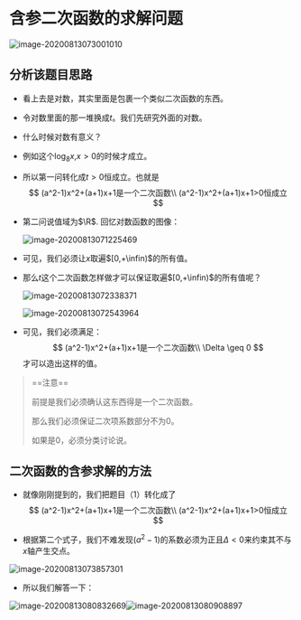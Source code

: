 # 含参二次函数的求解问题

![image-20200813073001010](E:\含参二次函数的求解问题.assets\image-20200813073001010.png)

## 分析该题目思路

- 看上去是对数，其实里面是包裹一个类似二次函数的东西。

- 令对数里面的那一堆换成$t$。我们先研究外面的对数。

- 什么时候对数有意义？

- 例如这个$\log_8x$,$x >0$的时候才成立。

- 所以第一问转化成$t>0$恒成立。也就是
  $$
  (a^2-1)x^2+(a+1)x+1是一个二次函数\\
  (a^2-1)x^2+(a+1)x+1>0恒成立
  $$
  

- 第二问说值域为$\R$. 回忆对数函数的图像：

  ![image-20200813071225469](E:\含参二次函数的求解问题.assets\image-20200813071225469.png)

- 可见，我们必须让$x$取遍$[0,+\infin)$的所有值。

- 那么$t$这个二次函数怎样做才可以保证取遍$[0,+\infin)$的所有值呢？

  ![image-20200813072338371](E:\含参二次函数的求解问题.assets\image-20200813072338371.png)

  ![image-20200813072543964](E:\含参二次函数的求解问题.assets\image-20200813072543964.png)

- 可见，我们必须满足：
  $$
  (a^2-1)x^2+(a+1)x+1是一个二次函数\\
  \Delta \geq 0
  $$
  才可以造出这样的值。

> ==注意==
>
> 前提是我们必须确认这东西得是一个二次函数。
>
> 那么我们必须保证二次项系数部分不为0。
>
> 如果是0，必须分类讨论说。

## 二次函数的含参求解的方法

- 就像刚刚提到的，我们把题目（1）转化成了
  $$
  (a^2-1)x^2+(a+1)x+1是一个二次函数\\
  (a^2-1)x^2+(a+1)x+1>0恒成立
  $$

- 根据第二个式子，我们不难发现$(a^2-1)$的系数必须为正且$\Delta<0$来约束其不与$x$轴产生交点。

![image-20200813073857301](E:\含参二次函数的求解问题.assets\image-20200813073857301.png)

- 所以我们解答一下：

![image-20200813080832669](E:\含参二次函数的求解问题.assets\image-20200813080832669.png)![image-20200813080908897](E:\含参二次函数的求解问题.assets\image-20200813080908897.png)

